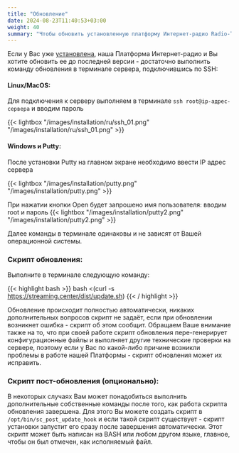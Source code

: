```yaml
---
title: "Обновление"
date: 2024-08-23T11:40:53+03:00
weight: 40
summary: "Чтобы обновить установленную платформу Интернет-радио Radio-Tochka.com до последней версии, просто подключитесь к серверу по SSH и выполните команду обновления — скрипт автоматически применит обновления и выполнит системные проверки."
---
```


Если у Вас уже [установлена](/docs/system/installation), наша Платформа Интернет-радио и Вы хотите обновить ее до последней версии - достаточно выполнить команду обновления в терминале сервера, подключившись по SSH:

#### Linux/MacOS: 
Для подключения к серверу выполняем в терминале `ssh root@ip-адрес-сервера` и вводим пароль

{{< lightbox "/images/installation/ru/ssh_01.png" "/images/installation/ru/ssh_01.png" >}}

#### Windows и Putty: 

После установки Putty на главном экране необходимо ввести IP адрес сервера

{{< lightbox "/images/installation/putty.png" "/images/installation/putty.png" >}}

При нажатии кнопки Open будет запрошено имя пользователя: вводим root и пароль
{{< lightbox "/images/installation/putty2.png" "/images/installation/putty2.png" >}}

Далее команды в терминале одинаковы и не зависят от Вашей операционной системы.


### Скрипт обновления:

Выполните в терминале следующую команду:

{{< highlight bash  >}}
bash <(curl -s https://streaming.center/dist/update.sh)
{{< / highlight >}}

Обновление происходит полностью автоматически, никаких дополнительных вопросов скрипт не задаёт, если при обновлении возникнет ошибка - скрипт об этом сообщит.
Обращаем Ваше внимание также на то, что при своей работе скрипт обновления пере-генерирует конфигурационные файлы и выполняет другие технические проверки на сервере, поэтому если у Вас по какой-либо причине возникли проблемы в работе нашей Платформы - скрипт обновления может их исправить.

### Скрипт пост-обновления (опционально):

В некоторых случаях Вам может понадобиться выполнить дополнительные собственные команды после того, как работа скрипта обновления завершена. Для этого Вы можете создать скрипт в `/opt/bin/sc_post_update_hook` и если такой скрипт существует - скрипт установки запустит его сразу после завершения автоматически.
Этот скрипт может быть написан на BASH или любом другом языке, главное, чтобы он был отмечен, как исполняемый файл.
